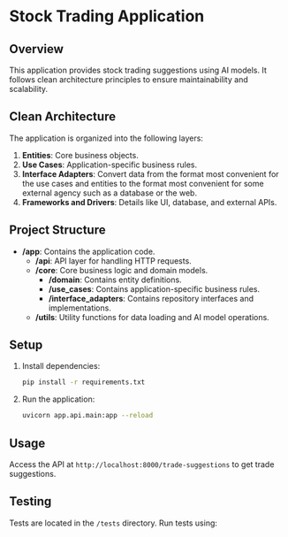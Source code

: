 # Stock Trading Application

## Overview

This application provides stock trading suggestions using AI models. It follows clean architecture principles to ensure maintainability and scalability.

## Clean Architecture

The application is organized into the following layers:

1. **Entities**: Core business objects.
2. **Use Cases**: Application-specific business rules.
3. **Interface Adapters**: Convert data from the format most convenient for the use cases and entities to the format most convenient for some external agency such as a database or the web.
4. **Frameworks and Drivers**: Details like UI, database, and external APIs.

## Project Structure

- **/app**: Contains the application code.
  - **/api**: API layer for handling HTTP requests.
  - **/core**: Core business logic and domain models.
    - **/domain**: Contains entity definitions.
    - **/use_cases**: Contains application-specific business rules.
    - **/interface_adapters**: Contains repository interfaces and implementations.
  - **/utils**: Utility functions for data loading and AI model operations.

## Setup

1. Install dependencies:
   ```bash
   pip install -r requirements.txt
   ```

2. Run the application:
   ```bash
   uvicorn app.api.main:app --reload
   ```

## Usage

Access the API at `http://localhost:8000/trade-suggestions` to get trade suggestions.

## Testing

Tests are located in the `/tests` directory. Run tests using: